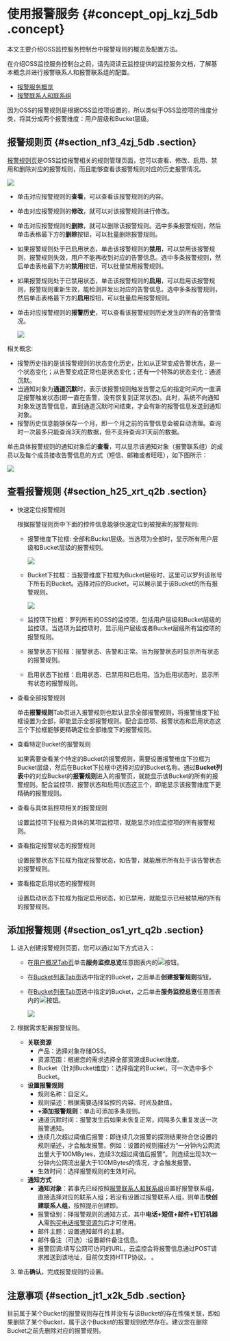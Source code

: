# 使用报警服务 {#concept_opj_kzj_5db .concept}

本文主要介绍OSS监控服务控制台中报警规则的概览及配置方法。

在介绍OSS监控服务控制台之前，请先阅读云监控提供的监控服务文档，了解基本概念并进行报警联系人和报警联系组的配置。

-   [报警服务概览](../../../../../cn.zh-CN/用户指南/报警服务/报警服务概览.md#)
-   [报警联系人和联系组](../../../../../cn.zh-CN/用户指南/报警服务/报警联系人__报警联系组管理.md#)

因为OSS的报警规则是根据OSS监控项设置的，所以类似于OSS监控项的维度分类，将其分成两个报警维度：用户层级和Bucket层级。

## 报警规则页 {#section_nf3_4zj_5db .section}

[报警规则页](https://cloudmonitor.console.aliyun.com/#/cloud/alarmrules/oss//-----all-----/)是OSS监控报警相关的规则管理页面，您可以查看、修改、启用、禁用和删除对应的报警规则，而且能够查看该报警规则对应的历史报警情况。

![](http://static-aliyun-doc.oss-cn-hangzhou.aliyuncs.com/assets/img/4393/15505687011216_zh-CN.png)

-   单击对应报警规则的**查看**，可以查看该报警规则的内容。
-   单击对应报警规则的**修改**，就可以对该报警规则进行修改。
-   单击对应报警规则的**删除**，就可以删除该报警规则。选中多条报警规则，然后单击表格最下方的**删除**按钮，可以批量删除报警规则。
-   如果报警规则处于已启用状态，单击该报警规则的**禁用**，可以禁用该报警规则，报警规则失效，用户不能再收到对应的告警信息。选中多条报警规则，然后单击表格最下方的**禁用**按钮，可以批量禁用报警规则。
-   如果报警规则处于已禁用状态，单击该报警规则的**启用**，可以启用该报警规则，报警规则重新生效，能检测并发出对应的告警信息。选中多条报警规则，然后单击表格最下方的**启用**按钮，可以批量启用报警规则。
-   单击对应报警规则的**报警历史**，可以查看该报警规则历史发生的所有的告警情况。

    ![](http://static-aliyun-doc.oss-cn-hangzhou.aliyuncs.com/assets/img/4393/15505687026384_zh-CN.png)


相关概念:

-   报警历史指的是该报警规则的状态变化历史，比如从正常变成告警状态，是一个状态变化；从告警变成正常也是状态变化；还有一个特殊的状态变化：通道沉默。
-   当通知对象为**通道沉默**时，表示该报警规则触发告警之后的指定时间内一直满足报警触发状态\(即一直在告警，没有恢复到正常状态\)。此时，系统不向通知对象发送告警信息，直到通道沉默时间结束，才会有新的报警信息发送到通知对象。
-   报警历史信息能够保存一个月，即一个月之前的告警信息会被自动清理。查询时一次最多只能查询3天的数据，但不支持查询31天前的数据。

单击具体报警规则的通知对象后的**查看**，可以显示该通知对象（报警联系组）的成员以及每个成员接收告警信息的方式（短信、邮箱或者旺旺），如下图所示：

![](http://static-aliyun-doc.oss-cn-hangzhou.aliyuncs.com/assets/img/4393/15505687026385_zh-CN.jpg)

## 查看报警规则 {#section_h25_xrt_q2b .section}

-   快速定位报警规则

    根据报警规则页中下面的控件信息能够快速定位到被搜索的报警规则:

    -   报警维度下拉框: 全部和Bucket层级。当选项为全部时，显示所有用户层级和Bucket层级的报警规则。

        ![](http://static-aliyun-doc.oss-cn-hangzhou.aliyuncs.com/assets/img/4393/15505687026386_zh-CN.png)

    -   Bucket下拉框：当报警维度下拉框为Bucket层级时，这里可以罗列该账号下所有的Bucket。选择对应的Bucket，可以展示属于该Bucket的所有报警规则。

        ![](http://static-aliyun-doc.oss-cn-hangzhou.aliyuncs.com/assets/img/4393/15505687026387_zh-CN.png)

    -   监控项下拉框：罗列所有的OSS的监控项，包括用户层级和Bucket层级的监控项。当选项为监控项时，显示用户层级或者Bucket层级所有监控项的报警规则。
    -   报警状态下拉框：报警状态、告警和正常。当为报警状态时显示所有状态的报警规则。
    -   启用状态下拉框：启用状态、已禁用和已启用。当为启用状态时，显示所有状态的报警规则。
-   查看全部报警规则

    单击**报警规则**Tab页进入报警规则也默认显示全部报警规则。将报警维度下拉框设置为全部，即能显示全部报警规则。配合监控项、报警状态和启用状态这三个下拉框能够更精确定位全部维度下的报警规则。

-   查看特定Bucket的报警规则

    如果需要查看某个特定的Bucket的报警规则，需要设置报警维度下拉框为Bucket层级，然后在Bucket下拉框中选择对应的Bucket名称。通过**Bucket列表**中的对应Bucket的**报警规则**进入的报警页，就能显示该Bucket的所有的报警规则。配合监控项、报警状态和启用状态这三个，即能显示该报警维度下更精确的报警规则。

-   查看与具体监控项相关的报警规则

    设置监控项下拉框为具体的某项监控项，就能显示对应监控项的所有报警规则。

-   查看指定报警状态的报警规则

    设置报警状态下拉框为指定报警状态，如告警，就能展示所有处于该告警状态的报警规则。

-   查看指定启用状态的报警规则

    设置启动状态下拉框为指定启用状态，如已禁用，就能显示已经被禁用的所有的报警规则。


## 添加报警规则 {#section_os1_yrt_q2b .section}

1.  进入创建报警规则页面，您可以通过如下方式进入：
    -   在[用户概况Tab页](https://cloudmonitor.console.aliyun.com/#/cloud/overview/oss/)单击**服务监控总览**任意图表内的![](https://docs-aliyun.cn-hangzhou.oss.aliyun-inc.com/internal/oss/0.0.4/assets/image/media/alert_chart.jpg)按钮。
    -   在[Bucket列表Tab页](https://cloudmonitor.console.aliyun.com/#/cloud/buckets/oss/)选中指定的Bucket，之后单击**创建报警规则**按钮。
    -   在[Bucket列表Tab页](https://cloudmonitor.console.aliyun.com/#/cloud/buckets/oss/)选中指定的Bucket，之后单击**服务监控总览**任意图表内的![](https://docs-aliyun.cn-hangzhou.oss.aliyun-inc.com/internal/oss/0.0.4/assets/image/media/alert_chart.jpg)按钮。

        ![](http://static-aliyun-doc.oss-cn-hangzhou.aliyuncs.com/assets/img/4393/155056870238977_zh-CN.png)

2.  根据需求配置报警规则。

    -   **关联资源**
        -   产品：选择对象存储OSS。
        -   资源范围：根据您的需求选择全部资源或Bucket维度。
        -   Bucket（针对Bucket维度）：选择指定的Bucket，可一次选中多个Bucket。
    -   **设置报警规则**
        -   规则名称：自定义。
        -   规则描述：根据需要选择监控的内容、时间及数值。
        -   **+添加报警规则**：单击可添加多条规则。
        -   通道沉默时间：报警发生后如果未恢复正常，间隔多久重复发送一次报警通知。
        -   连续几次超过阈值后报警：即连续几次报警的探测结果符合您设置的规则描述，才会触发报警。例如：设置的规则描述为“一分钟内公网流出量大于100MBytes，连续3次超过阈值后报警”。则连续出现3次一分钟内公网流出量大于100MBytes的情况，才会触发报警。
        -   生效时间：选择报警规则的生效时间。
    -   **通知方式**
        -   **通知对象**：若事先已经按照[报警联系人和联系组](../../../../../cn.zh-CN/用户指南/报警服务/报警联系人__报警联系组管理.md#)设置好报警联系组，直接选择对应的联系人组；若没有设置过报警联系人组，则单击**快创建联系人组**，按照提示创建即。
        -   报警级别：择报警规则的通知方式，其中**电话+短信+邮件+钉钉机器人**需[购买电话报警资源包](https://common-buy.aliyun.com/?commodityCode=cms_call_num#/buy)后才可使用。
        -   邮件主题：设置通知邮件的主题。
        -   邮件备注（可选）:设置邮件备注信息。
        -   报警回调:填写公网可访问的URL，云监控会将报警信息通过POST请求推送到该地址，目前仅支持HTTP协议。
    。

3.  单击**确认**，完成报警规则的设置。

## 注意事项 {#section_jt1_x2k_5db .section}

目前属于某个Bucket的报警规则存在性并没有与该Bucket的存在性强关联，即如果删除了某个Bucket，属于这个Bucket的报警规则依然存在。建议您在删除Bucket之前先删除对应的报警规则。

